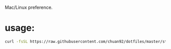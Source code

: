 Mac/Linux preference.

# usage:
```bash
curl -fsSL https://raw.githubusercontent.com/chuan92/dotfiles/master/startup.sh | bash
```
